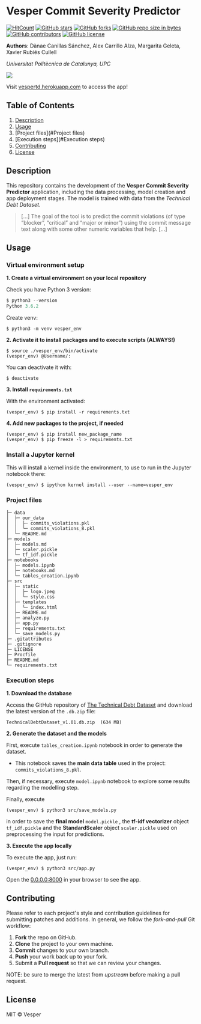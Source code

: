 # Vesper Commit Severity Predictor

[![HitCount](http://hits.dwyl.io/margaritageleta/vesper-tech-debt.svg)](http://hits.dwyl.io/margaritageleta/vesper-tech-debt)  [![GitHub stars](https://img.shields.io/github/stars/margaritageleta/vesper-tech-debt.svg)](https://GitHub.com/margaritageleta/vesper-tech-debt/stargazers/)  [![GitHub forks](https://img.shields.io/github/forks/margaritageleta/vesper-tech-debt.svg)](https://GitHub.com/margaritageleta/vesper-tech-debt/network/)  [![GitHub repo size in bytes](https://img.shields.io/github/repo-size/margaritageleta/vesper-tech-debt.svg)](https://github.com/margaritageleta/vesper-tech-debt)  [![GitHub contributors](https://img.shields.io/github/contributors/margaritageleta/vesper-tech-debt.svg)](https://GitHub.com/margaritageleta/vesper-tech-debt/graphs/contributors/)  [![GitHub license](https://img.shields.io/github/license/margaritageleta/vesper-tech-debt.svg)](https://github.com/margaritageleta/vesper-tech-debt/blob/master/LICENSE)



**Authors**: Dànae Canillas Sánchez, Alex Carrillo Alza, Margarita Geleta, Xavier Rubiés Cullell

*Universitat Politècnica de Catalunya, UPC*

![](https://i.imgur.com/aKAerNT.png)

Visit [vespertd.herokuapp.com](https://vespertd.herokuapp.com/) to access the app!



## Table of Contents

1. [Description](#description)
2. [Usage](#usage)
3. [Project files](#Project files)
4. [Execution steps](#Execution steps)
5. [Contributing](#Contributing)
6. [License](#License)



## Description

This repository contains the development of the **Vesper Commit Severity Predictor** application, including the data processing, model creation and app deployment stages. The model is trained with data from the *Technical Debt Dataset*.

> […] The goal of the tool is to predict the commit violations (of type “blocker”, “critical” and “major or minor”) using the commit message text along with some other numeric variables that help. [...]



## Usage

### Virtual environment setup

**1. Create a virtual environment on your local repository**

Check you have Python 3 version:

```py
$ python3 --version
Python 3.6.2
```

Create venv:

```
$ python3 -m venv vesper_env
```



**2. Activate it to install packages and to execute scripts (ALWAYS!)**

```
$ source ./vesper_env/bin/activate
(vesper_env) @Username/:
```

You can deactivate it with:

```
$ deactivate
```



**3. Install `requirements.txt`**

With the environment activated:

```
(vesper_env) $ pip install -r requirements.txt 
```



**4. Add new packages to the project, if needed**

```
(vesper_env) $ pip install new_package_name
(vesper_env) $ pip freeze -l > requirements.txt 
```

### Install a Jupyter kernel

This will install a kernel inside the environment, to use to run in the Jupyter notebook there:

```
(vesper_env) $ ipython kernel install --user --name=vesper_env
```



### Project files

```
├─ data
│  ├─ our_data
│  │  ├─ commits_violations.pkl
│  │  └─ commits_violations_8.pkl
│  └─ README.md
├─ models
│  ├─ models.md
│  ├─ scaler.pickle
│  └─ tf_idf.pickle
├─ notebooks
│  ├─ models.ipynb
│  ├─ notebooks.md
│  └─ tables_creation.ipynb
├─ src
│  ├─ static
│  │  ├─ logo.jpeg
│  │  └─ style.css
│  ├─ templates
│  │  └─ index.html
│  ├─ README.md
│  ├─ analyze.py
│  ├─ app.py
│  ├─ requirements.txt
│  └─ save_models.py
├─ .gitattributes
├─ .gitignore
├─ LICENSE
├─ Procfile
├─ README.md
└─ requirements.txt
```



### Execution steps

**1. Download the database**

Access the GitHub repository of [The Technical Debt Dataset](https://github.com/clowee/The-Technical-Debt-Dataset) and download the latest version of the `.db.zip`  file:

```
TechnicalDebtDataset_v1.01.db.zip  (634 MB)
```



**2. Generate the dataset and the models**

First, execute `tables_creation.ipynb` notebook in order to generate the dataset.

- This notebook saves the **main data table** used in the project: `commits_violations_8.pkl`.

Then, if necessary, execute `model.ipynb` notebook to explore some results regarding the modelling step.

Finally, execute

```
(vesper_env) $ python3 src/save_models.py
```

in order to save the **final model** `model.pickle` ,  the **tf-idf vectorizer** object `tf_idf.pickle` and the **StandardScaler** object `scaler.pickle` used on preprocessing the input for predictions.



**3. Execute the app locally**

To execute the app, just run:
```
(vesper_env) $ python3 src/app.py
```
Open the [0.0.0.0:8000](0.0.0.0:8000) in your browser to see the app.




## Contributing
Please refer to each project's style and contribution guidelines for submitting patches and additions. In general,  we follow the *fork-and-pull* Git workflow:

1. **Fork** the repo on GitHub.
2. **Clone** the project to your own machine.
3. **Commit** changes to your own branch.
4. **Push** your work back up to your fork.
5. Submit a **Pull request** so that we can review your changes.

NOTE: be sure to merge the latest from *upstream* before making a pull request.



## License
MIT © Vesper
